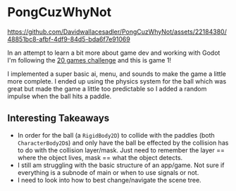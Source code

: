 # PongCuzWhyNot
https://github.com/Davidwallacesadler/PongCuzWhyNot/assets/22184380/48851bc8-afbf-4df9-84d5-bda6f7e91069

In an attempt to learn a bit more about game dev and working with Godot I'm following the [20 games challenge](https://20_games_challenge.gitlab.io/games/) and this is game 1! 

I implemented a super basic ai, menu, and sounds to make the game a little more complete. I ended up using the physics system for the ball which was great but made the game a little too predictable so I added a random impulse when the ball hits a paddle.

## Interesting Takeaways

- In order for the ball (a `RigidBody2D`) to collide with the paddles (both `CharacterBody2D`s) and only have the ball be effected by the collision has to do with the collision layer/mask. Just need to remember the layer == where the object lives, mask == what the object detects.
- I still am struggling with the basic structure of an app/game. Not sure if everything is a subnode of main or when to use signals or not.
- I need to look into how to best change/navigate the scene tree.
